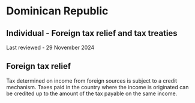 # Dominican Republic
## Individual - Foreign tax relief and tax treaties
Last reviewed - 29 November 2024
## Foreign tax relief
Tax determined on income from foreign sources is subject to a credit mechanism. Taxes paid in the country where the income is originated can be credited up to the amount of the tax payable on the same income.
